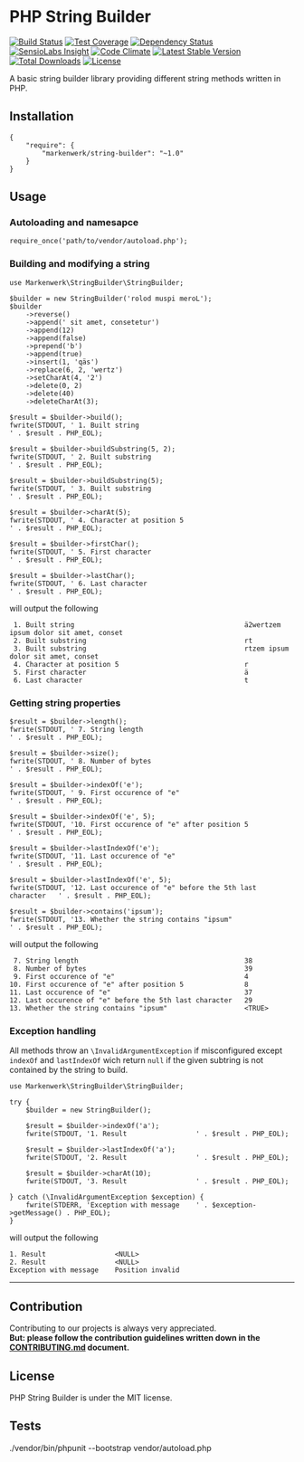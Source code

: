 # PHP String Builder

[![Build Status](https://travis-ci.org/markenwerk/php-string-builder.svg?branch=master)](https://travis-ci.org/markenwerk/php-string-builder)
[![Test Coverage](https://codeclimate.com/github/markenwerk/php-string-builder/badges/coverage.svg)](https://codeclimate.com/github/markenwerk/php-string-builder/coverage)
[![Dependency Status](https://www.versioneye.com/user/projects/57aa33adf27cc20050102f0e/badge.svg)](https://www.versioneye.com/user/projects/57aa33adf27cc20050102f0e)
[![SensioLabs Insight](https://img.shields.io/sensiolabs/i/ec36917d-baa1-482c-8916-41e2a2c48d5c.svg)](https://insight.sensiolabs.com/projects/ec36917d-baa1-482c-8916-41e2a2c48d5c)
[![Code Climate](https://codeclimate.com/github/markenwerk/php-string-builder/badges/gpa.svg)](https://codeclimate.com/github/markenwerk/php-string-builder)
[![Latest Stable Version](https://poser.pugx.org/markenwerk/string-builder/v/stable)](https://packagist.org/packages/markenwerk/string-builder)
[![Total Downloads](https://poser.pugx.org/markenwerk/string-builder/downloads)](https://packagist.org/packages/markenwerk/string-builder)
[![License](https://poser.pugx.org/markenwerk/string-builder/license)](https://packagist.org/packages/markenwerk/string-builder)

A basic string builder library providing different string methods written in PHP.

## Installation

```{json}
{
   	"require": {
        "markenwerk/string-builder": "~1.0"
    }
}
```

## Usage

### Autoloading and namesapce

```{php}  
require_once('path/to/vendor/autoload.php');
```

### Building and modifying a string

```{php}
use Markenwerk\StringBuilder\StringBuilder;

$builder = new StringBuilder('rolod muspi meroL');
$builder
	->reverse()
	->append(' sit amet, consetetur')
	->append(12)
	->append(false)
	->prepend('b')
	->append(true)
	->insert(1, 'qäs')
	->replace(6, 2, 'wertz')
	->setCharAt(4, '2')
	->delete(0, 2)
	->delete(40)
	->deleteCharAt(3);

$result = $builder->build();
fwrite(STDOUT, ' 1. Built string                                          ' . $result . PHP_EOL);

$result = $builder->buildSubstring(5, 2);
fwrite(STDOUT, ' 2. Built substring                                       ' . $result . PHP_EOL);

$result = $builder->buildSubstring(5);
fwrite(STDOUT, ' 3. Built substring                                       ' . $result . PHP_EOL);

$result = $builder->charAt(5);
fwrite(STDOUT, ' 4. Character at position 5                               ' . $result . PHP_EOL);

$result = $builder->firstChar();
fwrite(STDOUT, ' 5. First character                                       ' . $result . PHP_EOL);

$result = $builder->lastChar();
fwrite(STDOUT, ' 6. Last character                                        ' . $result . PHP_EOL);
```

will output the following

```{txt}
 1. Built string                                          ä2wertzem ipsum dolor sit amet, conset
 2. Built substring                                       rt
 3. Built substring                                       rtzem ipsum dolor sit amet, conset
 4. Character at position 5                               r
 5. First character                                       ä
 6. Last character                                        t
```

### Getting string properties

```{php}
$result = $builder->length();
fwrite(STDOUT, ' 7. String length                                         ' . $result . PHP_EOL);

$result = $builder->size();
fwrite(STDOUT, ' 8. Number of bytes                                       ' . $result . PHP_EOL);

$result = $builder->indexOf('e');
fwrite(STDOUT, ' 9. First occurence of "e"                                ' . $result . PHP_EOL);

$result = $builder->indexOf('e', 5);
fwrite(STDOUT, '10. First occurence of "e" after position 5               ' . $result . PHP_EOL);

$result = $builder->lastIndexOf('e');
fwrite(STDOUT, '11. Last occurence of "e"                                 ' . $result . PHP_EOL);

$result = $builder->lastIndexOf('e', 5);
fwrite(STDOUT, '12. Last occurence of "e" before the 5th last character   ' . $result . PHP_EOL);

$result = $builder->contains('ipsum');
fwrite(STDOUT, '13. Whether the string contains "ipsum"                   ' . $result . PHP_EOL);
```

will output the following

```{txt}
 7. String length                                         38
 8. Number of bytes                                       39
 9. First occurence of "e"                                4
10. First occurence of "e" after position 5               8
11. Last occurence of "e"                                 37
12. Last occurence of "e" before the 5th last character   29
13. Whether the string contains "ipsum"                   <TRUE>
```

### Exception handling

All methods throw an `\InvalidArgumentException` if misconfigured except `indexOf` and `lastIndexOf` wich return `null` if the given subtring is not contained by the string to build.

```{php}
use Markenwerk\StringBuilder\StringBuilder;

try {
	$builder = new StringBuilder();

	$result = $builder->indexOf('a');
	fwrite(STDOUT, '1. Result                 ' . $result . PHP_EOL);

	$result = $builder->lastIndexOf('a');
	fwrite(STDOUT, '2. Result                 ' . $result . PHP_EOL);

	$result = $builder->charAt(10);
	fwrite(STDOUT, '3. Result                 ' . $result . PHP_EOL);

} catch (\InvalidArgumentException $exception) {
	fwrite(STDERR, 'Exception with message    ' . $exception->getMessage() . PHP_EOL);
}
```

will output the following

```{txt}
1. Result                 <NULL>
2. Result                 <NULL>
Exception with message    Position invalid
```

---

## Contribution

Contributing to our projects is always very appreciated.  
**But: please follow the contribution guidelines written down in the [CONTRIBUTING.md](https://github.com/markenwerk/php-string-builder/blob/master/CONTRIBUTING.md) document.**

## License

PHP String Builder is under the MIT license.

## Tests
./vendor/bin/phpunit --bootstrap vendor/autoload.php 
